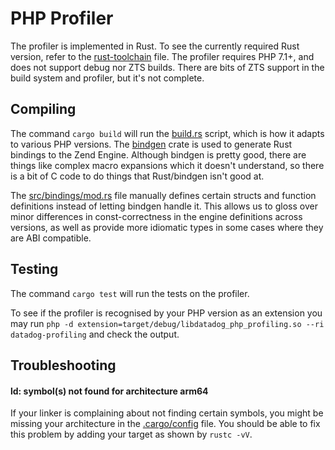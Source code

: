 # PHP Profiler

The profiler is implemented in Rust. To see the currently required Rust
version, refer to the [rust-toolchain](rust-toolchain) file. The profiler
requires PHP 7.1+, and does not support debug nor ZTS builds. There are bits of
ZTS support in the build system and profiler, but it's not complete.

## Compiling

The command `cargo build` will run the [build.rs](build.rs) script, which is
how it adapts to various PHP versions. The
[bindgen](https://crates.io/crates/bindgen) crate is used to generate Rust
bindings to the Zend Engine. Although bindgen is pretty good, there are things
like complex macro expansions which it doesn't understand, so there is a bit of
C code to do things that Rust/bindgen isn't good at.

The [src/bindings/mod.rs](src/bindings/mod.rs) file manually defines certain
structs and function definitions instead of letting bindgen handle it. This
allows us to gloss over minor differences in const-correctness in the engine
definitions across versions, as well as provide more idiomatic types in some
cases where they are ABI compatible.

## Testing

The command `cargo test` will run the tests on the profiler.

To see if the profiler is recognised by your PHP version as an extension you
may run `php -d extension=target/debug/libdatadog_php_profiling.so --ri
datadog-profiling` and check the output.

## Troubleshooting

#### ld: symbol(s) not found for architecture arm64

If your linker is complaining about not finding certain symbols, you might be
missing your architecture in the [.cargo/config](.cargo/config) file. You
should be able to fix this problem by adding your target as shown by `rustc
-vV`.
